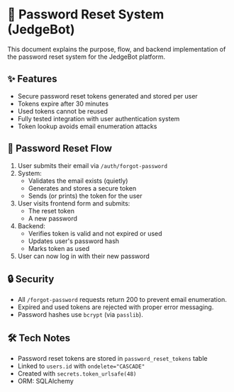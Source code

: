 # 🔐 Password Reset System (JedgeBot)

This document explains the purpose, flow, and backend implementation of the password reset system for the JedgeBot platform.

## ✨ Features

- Secure password reset tokens generated and stored per user
- Tokens expire after 30 minutes
- Used tokens cannot be reused
- Fully tested integration with user authentication system
- Token lookup avoids email enumeration attacks

## 🔄 Password Reset Flow

1. User submits their email via `/auth/forgot-password`
2. System:
   - Validates the email exists (quietly)
   - Generates and stores a secure token
   - Sends (or prints) the token for the user
3. User visits frontend form and submits:
   - The reset token
   - A new password
4. Backend:
   - Verifies token is valid and not expired or used
   - Updates user's password hash
   - Marks token as used
5. User can now log in with their new password

## 🔒 Security

- All `/forgot-password` requests return 200 to prevent email enumeration.
- Expired and used tokens are rejected with proper error messaging.
- Password hashes use `bcrypt` (via `passlib`).

## 🛠 Tech Notes

- Password reset tokens are stored in `password_reset_tokens` table
- Linked to `users.id` with `ondelete="CASCADE"`
- Created with `secrets.token_urlsafe(48)`
- ORM: SQLAlchemy
